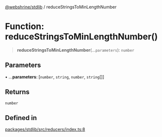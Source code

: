 [@webshrine/stdlib](../globals.md) / reduceStringsToMinLengthNumber

# Function: reduceStringsToMinLengthNumber()

> **reduceStringsToMinLengthNumber**(...`parameters`): `number`

## Parameters

• ...**parameters**: [`number`, `string`, `number`, `string`[]]

## Returns

`number`

## Defined in

[packages/stdlib/src/reducers/index.ts:8](https://github.com/webshrine/webshrine/blob/8cedc3f2efca3108f17475a5ce8404715d0d24a5/packages/stdlib/src/reducers/index.ts#L8)
